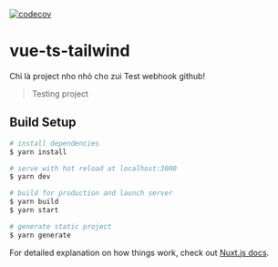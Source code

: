 [![codecov](https://codecov.io/gh/Olympus-Team/vue-ts-tailwind/branch/master/graph/badge.svg)](https://codecov.io/gh/Olympus-Team/vue-ts-tailwind)

# vue-ts-tailwind

Chỉ là project nho nhỏ cho zui
Test webhook github!

> Testing project

## Build Setup

```bash
# install dependencies
$ yarn install

# serve with hot reload at localhost:3000
$ yarn dev

# build for production and launch server
$ yarn build
$ yarn start

# generate static project
$ yarn generate
```

For detailed explanation on how things work, check out [Nuxt.js docs](https://nuxtjs.org).
